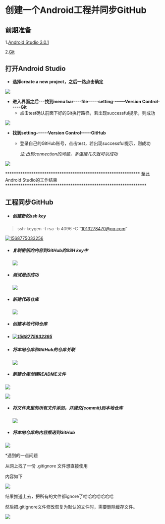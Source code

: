 # 创建一个Android工程并同步GitHub



## 前期准备

1.[Android Studio 3.0.1](https://dl.google.com/dl/android/studio/install/3.0.1.0/android-studio-ide-171.4443003-windows.exe )

2.[Git](https://git-scm.com/downloads )

## 打开Android Studio

- **选择create a new project，之后一路点击确定**

![](https://github.com/sonettofighting/MobileApps/blob/master/App1/imgs/9.jpg)

- **进入界面之后---找到menu bar----file-----setting------Version Control-----Git**
  - 点击test确认前面下好的Git执行路径，若出现successful提示，则成功

![](https://github.com/sonettofighting/MobileApps/blob/master/App1/imgs/10.jpg)

- **找到setting------Version Control-----GitHub**

  - 登录自己的GitHub账号，点击test，若出现successful提示，则成功

    *注:出现connection的问题，多连接几次就可以成功*

![](https://github.com/sonettofighting/MobileApps/blob/master/App1/imgs/11.jpg)

************************************************************** 至此Android Studio的工作结束 *****************************************************************

## 工程同步GitHub

- ##### 创建新的ssh key

> ssh-keygen -t rsa -b 4096 -C “[1013278470@qq.com](mailto:1013278470@qq.com)”

[![1568775033256](https://github.com/sonettofighting/Cloud_Computing/raw/master/imgs/1568775033256.png)](https://github.com/sonettofighting/Cloud_Computing/blob/master/imgs/1568775033256.png)

- ##### 复制密钥的内容到GitHub的SSH key中

  ![](https://github.com/sonettofighting/MobileApps/blob/master/App1/imgs/4.jpg)

- ##### 测试是否成功

  ![](https://github.com/sonettofighting/MobileApps/blob/master/App1/imgs/5.jpg)

- ##### 新建代码仓库

  ![](https://github.com/sonettofighting/MobileApps/blob/master/App1/imgs/12.jpg)

- ##### 创建本地代码仓库

- ##### [![1568775932395](https://github.com/sonettofighting/Cloud_Computing/raw/master/imgs/1568775932395.png)](https://github.com/sonettofighting/Cloud_Computing/blob/master/imgs/1568775932395.png)

- ##### 将本地仓库和GitHub的仓库关联

  ![](https://github.com/sonettofighting/MobileApps/blob/master/App1/imgs/6.jpg)

- ##### 新建仓库创建README文件

![](https://github.com/sonettofighting/MobileApps/blob/master/App1/imgs/1.jpg)

![](https://github.com/sonettofighting/MobileApps/blob/master/App1/imgs/0.jpg)

- ##### 将文件夹里的所有文件添加，并提交(commit)到本地仓库

  ![](https://github.com/sonettofighting/MobileApps/blob/master/App1/imgs/3.jpg)

- ##### 将本地仓库的内容推送到GitHub

![](https://github.com/sonettofighting/MobileApps/blob/master/App1/imgs/7.jpg)



*遇到的一点问题

从网上找了一份 .gitignore 文件想直接使用

内容如下

![](https://github.com/sonettofighting/MobileApps/blob/master/App1/imgs/2.jpg)

结果推送上去，把所有的文件都ignore了哈哈哈哈哈哈哈

然后把.gitignore文件修改恢复为默认的文件时，需要删除缓存文件。

![](https://github.com/sonettofighting/MobileApps/blob/master/App1/imgs/8.jpg)